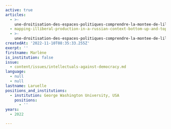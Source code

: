 ```yaml
---
active: true
articles:
  - >-
    une-droitisation-des-espaces-politiques-comprendre-la-montee-de-lilliberalisme-et-de-le03nboe0sf2sxtreme-droite
  - mapping-illiberal-production-in-a-russian-context-bottom-up-and-top-down
  - >-
    une-droitisation-des-espaces-politiques-comprendre-la-montee-de-lilliberalisme-et-de-lextreme-droite
createdAt: '2022-11-10T08:35:33.255Z'
exerpt: ''
firstname: Marlène
is_institution: false
issue:
  - content/issues/intellectuals-against-democracy.md
language:
  - null
  - null
lastname: Laruelle
positions_and_institutions:
  - institution: George Washington University, USA
    positions:
      - ''
years:
  - 2022

---
```

